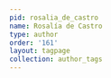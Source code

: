 ```yaml
---
pid: rosalia_de_castro
name: Rosalía de Castro
type: author
order: '161'
layout: tagpage
collection: author_tags
---
```

